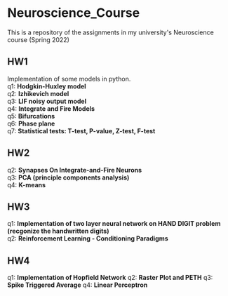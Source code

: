 # Neuroscience_Course
This is a repository of the assignments in my university's Neuroscience course (Spring 2022)

## HW1 
Implementation of some models in python. <br>
q1: **Hodgkin-Huxley model** <br>
q2: **Izhikevich model** <br>
q3: **LIF noisy output model** <br>
q4: **Integrate and Fire Models** <br>
q5: **Bifurcations** <br>
q6: **Phase plane** <br>
q7: **Statistical tests: T-test, P-value, Z-test, F-test** <br>

## HW2
q2: **Synapses On Integrate-and-Fire Neurons** <br>
q3: **PCA (principle components analysis)** <br>
q4: **K-means**

## HW3
q1: **Implementation of two layer neural network on HAND DIGIT problem (recgonize the handwritten digits)** <br>
q2: **Reinforcement Learning - Conditioning Paradigms** <br>

## HW4
q1: **Implementation of Hopfield Network**
q2: **Raster Plot and PETH**
q3: **Spike Triggered Average**
q4: **Linear Perceptron**
